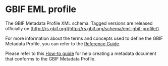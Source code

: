 # GBIF EML profile

The GBIF Metadata Profile XML schema. Tagged versions are released officially on [http://rs.gbif.org](http://rs.gbif.org/schema/eml-gbif-profile/).

For more information about the terms and concepts used to define the GBIF Metadata Profile, you can refer to the [Reference Guide](http://www.gbif.org/resource/80640).

Please refer to this [How-to guide](http://www.gbif.org/resource/80641) for help creating a metadata document that conforms to the GBIF Metadata Profile.

